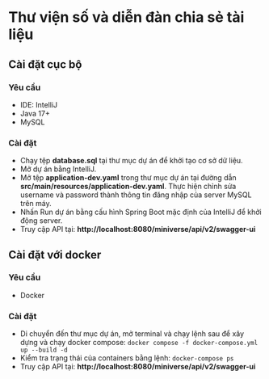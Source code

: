
# Thư viện số và diễn đàn chia sẻ tài liệu

## Cài đặt cục bộ

### Yêu cầu

 - IDE: IntelliJ
 - Java 17+
 - MySQL

### Cài đặt

 - Chạy tệp **database.sql** tại thư mục dự án để khởi tạo cơ sở dữ liệu.
 - Mở dự án bằng IntelliJ.
 - Mở tệp **application-dev.yaml** trong thư mục dự án tại đường dẫn **src/main/resources/application-dev.yaml**. Thực hiện chỉnh sửa username và password thành thông tin đăng nhập của server MySQL trên máy.
 - Nhấn Run dự án bằng cấu hình Spring Boot mặc định của IntelliJ để khởi động server.
 - Truy cập API tại: **http://localhost:8080/miniverse/api/v2/swagger-ui** 

## Cài đặt với docker

### Yêu cầu

 - Docker

### Cài đặt

 - Di chuyển đến thư mục dự án, mở terminal và chạy lệnh sau để xây dựng và chạy docker compose: `docker compose -f docker-compose.yml up --build -d`           
 - Kiểm tra trạng thái của containers bằng lệnh: `docker-compose ps`
 - Truy cập API tại: **http://localhost:8080/miniverse/api/v2/swagger-ui** 